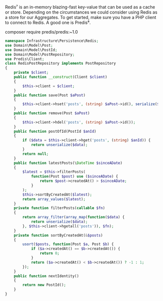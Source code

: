 Redis⁷ is an in-memory blazing-fast key-value that can be used as a cache or store. Depending on the circumstances we could consider using Redis as a store for our Aggregates. To get started, make sure you have a PHP client to connect to Redis. A good one is Predis⁸.



composer require predis/predis:~1.0



```php
namespace Infrastructure\Persistence\Redis;
use Domain\Model\Post;
use Domain\Model\PostId;
use Domain\Model\PostRepository;
use Predis\Client;
class RedisPostRepository implements PostRepository
{
    private $client;
    public function __construct(Client $client)
    {
        $this->client = $client;
    }
    public function save(Post $aPost)
    {
        $this->client->hset('posts', (string) $aPost->id(), serialize($aPost));
    }
    public function remove(Post $aPost)
    {
        $this->client->hdel('posts', (string) $aPost->id());
    }
    public function postOfId(PostId $anId)
    {
        if ($data = $this->client->hget('posts', (string) $anId)) {
            return unserialize($data);
        }
        return null;
    }
    public function latestPosts(\DateTime $sinceADate)
    {
        $latest = $this->filterPosts(
            function(Post $post) use ($sinceADate) {
                return $post->createdAt() > $sinceADate;
            }
        );
        $this->sortByCreatedAt($latest);
        return array_values($latest);
    }
    private function filterPosts(callable $fn)
    {
        return array_filter(array_map(function($data) {
            return unserialize($data);
        }, $this->client->hgetall('posts')), $fn);
    }
    private function sortByCreatedAt(&$posts)
    {
        usort($posts, function(Post $a, Post $b) {
            if ($a->createdAt() == $b->createdAt()) {
                return 0;
            }
            return ($a->createdAt() < $b->createdAt()) ? -1 : 1;
        });
    }
    public function nextIdentity()
    {
        return new PostId();
    }
}
```



